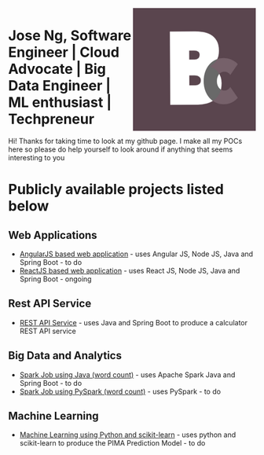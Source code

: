 <img src="blackcurrant.jpg" align="right" width="250" height="250"/>

# Jose Ng, Software Engineer | Cloud Advocate | Big Data Engineer | ML enthusiast | Techpreneur

Hi! Thanks for taking time to look at my github page. I make all my POCs here so please do help yourself to look around if anything that seems interesting to you

# Publicly available projects listed below

## Web Applications

- [AngularJS based web application](https://github.com/J-Ng/) - uses Angular JS, Node JS, Java and Spring Boot - to do
- [ReactJS based web application](https://github.com/J-Ng/) - uses React JS, Node JS, Java and Spring Boot - ongoing

## Rest API Service

- [REST API Service](https://github.com/J-Ng/rest-api-calculator) - uses Java and Spring Boot to produce a calculator REST API service

## Big Data and Analytics

- [Spark Job using Java (word count)](https://github.com/J-Ng/) - uses Apache Spark Java and Spring Boot - to do
- [Spark Job using PySpark (word count)](https://github.com/J-Ng/) - uses PySpark - to do

## Machine Learning

- [Machine Learning using Python and scikit-learn](https://github.com/J-Ng/) - uses python and scikit-learn to produce the PIMA Prediction Model - to do

